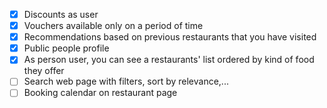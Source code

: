 
- [x] Discounts as user
- [x] Vouchers available only on a period of time
- [x] Recommendations based on previous restaurants that you have visited
- [x] Public people profile
- [x] As person user, you can see a restaurants' list ordered by kind of food they offer
- [ ] Search web page with filters, sort by relevance,...
- [ ] Booking calendar on restaurant page